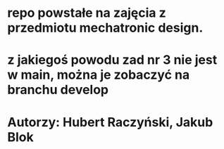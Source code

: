 # repo powstałe na zajęcia z przedmiotu mechatronic design. 
#
# z jakiegoś powodu zad nr 3 nie jest w main, można je zobaczyć na branchu develop
# Autorzy: Hubert Raczyński, Jakub Blok 
